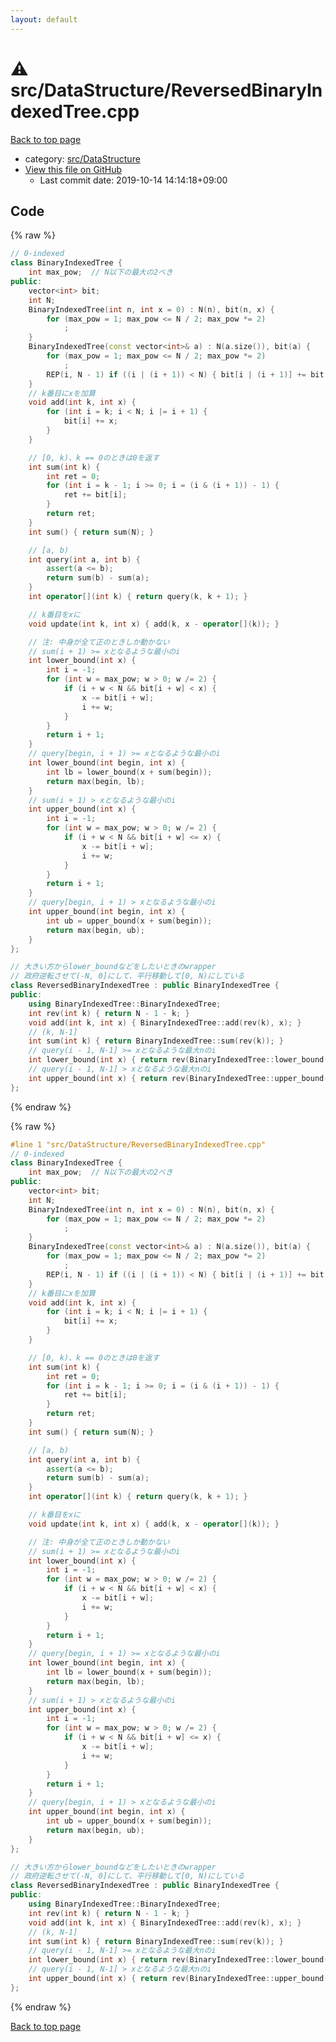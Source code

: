 ```yaml
---
layout: default
---
```


<!-- mathjax config similar to math.stackexchange -->
<script type="text/javascript" async
  src="https://cdnjs.cloudflare.com/ajax/libs/mathjax/2.7.5/MathJax.js?config=TeX-MML-AM_CHTML">
</script>
<script type="text/x-mathjax-config">
  MathJax.Hub.Config({
    TeX: { equationNumbers: { autoNumber: "AMS" }},
    tex2jax: {
      inlineMath: [ ['$','$'] ],
      processEscapes: true
    },
    "HTML-CSS": { matchFontHeight: false },
    displayAlign: "left",
    displayIndent: "2em"
  });
</script>

<script type="text/javascript" src="https://cdnjs.cloudflare.com/ajax/libs/jquery/3.4.1/jquery.min.js"></script>
<script src="https://cdn.jsdelivr.net/npm/jquery-balloon-js@1.1.2/jquery.balloon.min.js" integrity="sha256-ZEYs9VrgAeNuPvs15E39OsyOJaIkXEEt10fzxJ20+2I=" crossorigin="anonymous"></script>
<script type="text/javascript" src="../../../assets/js/copy-button.js"></script>
<link rel="stylesheet" href="../../../assets/css/copy-button.css" />


# :warning: src/DataStructure/ReversedBinaryIndexedTree.cpp

<a href="../../../index.html">Back to top page</a>

* category: <a href="../../../index.html#e73c6b5872115ad0f2896f8e8476ef39">src/DataStructure</a>
* <a href="{{ site.github.repository_url }}/blob/master/src/DataStructure/ReversedBinaryIndexedTree.cpp">View this file on GitHub</a>
    - Last commit date: 2019-10-14 14:14:18+09:00




## Code

<a id="unbundled"></a>
{% raw %}
```cpp
// 0-indexed
class BinaryIndexedTree {
    int max_pow;  // N以下の最大の2べき
public:
    vector<int> bit;
    int N;
    BinaryIndexedTree(int n, int x = 0) : N(n), bit(n, x) {
        for (max_pow = 1; max_pow <= N / 2; max_pow *= 2)
            ;
    }
    BinaryIndexedTree(const vector<int>& a) : N(a.size()), bit(a) {
        for (max_pow = 1; max_pow <= N / 2; max_pow *= 2)
            ;
        REP(i, N - 1) if ((i | (i + 1)) < N) { bit[i | (i + 1)] += bit[i]; }
    }
    // k番目にxを加算
    void add(int k, int x) {
        for (int i = k; i < N; i |= i + 1) {
            bit[i] += x;
        }
    }

    // [0, k)、k == 0のときは0を返す
    int sum(int k) {
        int ret = 0;
        for (int i = k - 1; i >= 0; i = (i & (i + 1)) - 1) {
            ret += bit[i];
        }
        return ret;
    }
    int sum() { return sum(N); }

    // [a, b)
    int query(int a, int b) {
        assert(a <= b);
        return sum(b) - sum(a);
    }
    int operator[](int k) { return query(k, k + 1); }

    // k番目をxに
    void update(int k, int x) { add(k, x - operator[](k)); }

    // 注: 中身が全て正のときしか動かない
    // sum(i + 1) >= xとなるような最小のi
    int lower_bound(int x) {
        int i = -1;
        for (int w = max_pow; w > 0; w /= 2) {
            if (i + w < N && bit[i + w] < x) {
                x -= bit[i + w];
                i += w;
            }
        }
        return i + 1;
    }
    // query[begin, i + 1) >= xとなるような最小のi
    int lower_bound(int begin, int x) {
        int lb = lower_bound(x + sum(begin));
        return max(begin, lb);
    }
    // sum(i + 1) > xとなるような最小のi
    int upper_bound(int x) {
        int i = -1;
        for (int w = max_pow; w > 0; w /= 2) {
            if (i + w < N && bit[i + w] <= x) {
                x -= bit[i + w];
                i += w;
            }
        }
        return i + 1;
    }
    // query[begin, i + 1) > xとなるような最小のi
    int upper_bound(int begin, int x) {
        int ub = upper_bound(x + sum(begin));
        return max(begin, ub);
    }
};

// 大きい方からlower_boundなどをしたいときのwrapper
// 政府逆転させて(-N, 0]にして、平行移動して[0, N)にしている
class ReversedBinaryIndexedTree : public BinaryIndexedTree {
public:
    using BinaryIndexedTree::BinaryIndexedTree;
    int rev(int k) { return N - 1 - k; }
    void add(int k, int x) { BinaryIndexedTree::add(rev(k), x); }
    // (k, N-1]
    int sum(int k) { return BinaryIndexedTree::sum(rev(k)); }
    // query(i - 1, N-1] >= xとなるような最大nのi
    int lower_bound(int x) { return rev(BinaryIndexedTree::lower_bound(x)); }
    // query(i - 1, N-1] > xとなるような最大nのi
    int upper_bound(int x) { return rev(BinaryIndexedTree::upper_bound(x)); }
};

```
{% endraw %}

<a id="bundled"></a>
{% raw %}
```cpp
#line 1 "src/DataStructure/ReversedBinaryIndexedTree.cpp"
// 0-indexed
class BinaryIndexedTree {
    int max_pow;  // N以下の最大の2べき
public:
    vector<int> bit;
    int N;
    BinaryIndexedTree(int n, int x = 0) : N(n), bit(n, x) {
        for (max_pow = 1; max_pow <= N / 2; max_pow *= 2)
            ;
    }
    BinaryIndexedTree(const vector<int>& a) : N(a.size()), bit(a) {
        for (max_pow = 1; max_pow <= N / 2; max_pow *= 2)
            ;
        REP(i, N - 1) if ((i | (i + 1)) < N) { bit[i | (i + 1)] += bit[i]; }
    }
    // k番目にxを加算
    void add(int k, int x) {
        for (int i = k; i < N; i |= i + 1) {
            bit[i] += x;
        }
    }

    // [0, k)、k == 0のときは0を返す
    int sum(int k) {
        int ret = 0;
        for (int i = k - 1; i >= 0; i = (i & (i + 1)) - 1) {
            ret += bit[i];
        }
        return ret;
    }
    int sum() { return sum(N); }

    // [a, b)
    int query(int a, int b) {
        assert(a <= b);
        return sum(b) - sum(a);
    }
    int operator[](int k) { return query(k, k + 1); }

    // k番目をxに
    void update(int k, int x) { add(k, x - operator[](k)); }

    // 注: 中身が全て正のときしか動かない
    // sum(i + 1) >= xとなるような最小のi
    int lower_bound(int x) {
        int i = -1;
        for (int w = max_pow; w > 0; w /= 2) {
            if (i + w < N && bit[i + w] < x) {
                x -= bit[i + w];
                i += w;
            }
        }
        return i + 1;
    }
    // query[begin, i + 1) >= xとなるような最小のi
    int lower_bound(int begin, int x) {
        int lb = lower_bound(x + sum(begin));
        return max(begin, lb);
    }
    // sum(i + 1) > xとなるような最小のi
    int upper_bound(int x) {
        int i = -1;
        for (int w = max_pow; w > 0; w /= 2) {
            if (i + w < N && bit[i + w] <= x) {
                x -= bit[i + w];
                i += w;
            }
        }
        return i + 1;
    }
    // query[begin, i + 1) > xとなるような最小のi
    int upper_bound(int begin, int x) {
        int ub = upper_bound(x + sum(begin));
        return max(begin, ub);
    }
};

// 大きい方からlower_boundなどをしたいときのwrapper
// 政府逆転させて(-N, 0]にして、平行移動して[0, N)にしている
class ReversedBinaryIndexedTree : public BinaryIndexedTree {
public:
    using BinaryIndexedTree::BinaryIndexedTree;
    int rev(int k) { return N - 1 - k; }
    void add(int k, int x) { BinaryIndexedTree::add(rev(k), x); }
    // (k, N-1]
    int sum(int k) { return BinaryIndexedTree::sum(rev(k)); }
    // query(i - 1, N-1] >= xとなるような最大nのi
    int lower_bound(int x) { return rev(BinaryIndexedTree::lower_bound(x)); }
    // query(i - 1, N-1] > xとなるような最大nのi
    int upper_bound(int x) { return rev(BinaryIndexedTree::upper_bound(x)); }
};

```
{% endraw %}

<a href="../../../index.html">Back to top page</a>

